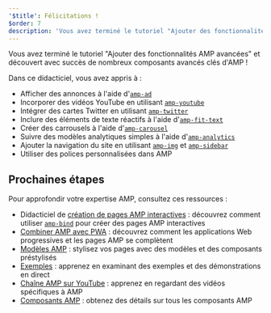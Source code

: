 ```yaml
---
'$title': Félicitations !
$order: 7
description: 'Vous avez terminé le tutoriel "Ajouter des fonctionnalités AMP avancées" et découvert avec succès de nombreux composants avancés clés d''AMP !'
---
```


Vous avez terminé le tutoriel "Ajouter des fonctionnalités AMP avancées" et découvert avec succès de nombreux composants avancés clés d'AMP !

Dans ce didacticiel, vous avez appris à :

- Afficher des annonces à l'aide d'[`amp-ad`](../../../../documentation/components/reference/amp-ad.md)
- Incorporer des vidéos YouTube en utilisant [`amp-youtube`](../../../../documentation/components/reference/amp-youtube.md)
- Intégrer des cartes Twitter en utilisant [`amp-twitter`](../../../../documentation/components/reference/amp-twitter.md)
- Inclure des éléments de texte réactifs à l'aide d'[`amp-fit-text`](../../../../documentation/components/reference/amp-fit-text.md)
- Créer des carrousels à l'aide d'[`amp-carousel`](../../../../documentation/components/reference/amp-carousel.md)
- Suivre des modèles analytiques simples à l'aide d'[`amp-analytics`](../../../../documentation/components/reference/amp-analytics.md)
- Ajouter la navigation du site en utilisant [`amp-img`](../../../../documentation/components/reference/amp-img.md) et [`amp-sidebar`](../../../../documentation/components/reference/amp-sidebar.md)
- Utiliser des polices personnalisées dans AMP

## Prochaines étapes

Pour approfondir votre expertise AMP, consultez ces ressources :

- Didacticiel de [création de pages AMP interactives](../../../../documentation/guides-and-tutorials/develop/interactivity/index.md) : découvrez comment utiliser [`amp-bind`](../../../../documentation/components/reference/amp-bind.md) pour créer des pages AMP interactives
- [Combiner AMP avec PWA](../../../../documentation/guides-and-tutorials/integrate/amp-in-pwa.md) : découvrez comment les applications Web progressives et les pages AMP se complètent
- [Modèles AMP](../../../../documentation/templates/index.html) : stylisez vos pages avec des modèles et des composants préstylisés
- [Exemples](../../../../documentation/examples/index.html) : apprenez en examinant des exemples et des démonstrations en direct
- [Chaîne AMP sur YouTube](https://www.youtube.com/channel/UCXPBsjgKKG2HqsKBhWA4uQw) : apprenez en regardant des vidéos spécifiques à AMP
- [Composants AMP](../../../../documentation/components/index.html) : obtenez des détails sur tous les composants AMP
